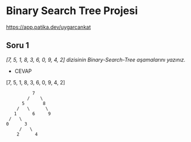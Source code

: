 
# Binary Search Tree Projesi

https://app.patika.dev/uygarcankat

## Soru 1
*[7, 5, 1, 8, 3, 6, 0, 9, 4, 2] dizisinin Binary-Search-Tree aşamalarını yazınız.*

* CEVAP

[7, 5, 1, 8, 3, 6, 0, 9, 4, 2]

              7     
            /    \
          5       8
        /   \      \
       1      6     9
     /   \
    0      3
         /   \
        2      4

        
